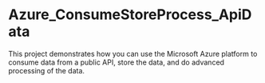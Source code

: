 # Azure_ConsumeStoreProcess_ApiData
This project demonstrates how you can use the Microsoft Azure platform to consume data from a public API, store the data, and do advanced processing of the data.
